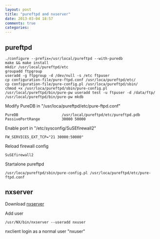 ```yaml
---
layout: post
title: "pureftpd and nxserver"
date: 2013-03-04 18:57
comments: true
categories: 
---
```


## pureftpd

	./configure --prefix=/usr/local/pureftpd --with-puredb 
	make && make install
	mkdir /usr/local/pureftpd/etc
	groupadd ftpgroup
	useradd -g ftpgroup -d /dev/null -s /etc ftpuser
	cp configuration-file/pure-ftpd.conf /usr/loca/pureftpd/etc/
	cp configuration-file/pure-config.pl /usr/loca/pureftpd/sbin/
	chmod +x /usr/loca/pureftpd/sbin/pure-config.pl
	/usr/local/pureftpd/bin/pure-pw useradd test -u ftpuser -d /data/ftp/
	/usr/local/pureftpd/bin/pure-pw mkdb

Modify PureDB in "/usr/loca/pureftpd/etc/pure-ftpd.conf"

	PureDB                    /usr/local/pureftpd/etc/pureftpd.pdb
	PassivePortRange          30000 50000

Enable port in "/etc/sysconfig/SuSEfirewall2"

    FW_SERVICES_EXT_TCP="21 30000:50000"

Reload firewall config

    SuSEfirewall2

Startalone pureftpd

	/usr/loca/pureftpd/sbin/pure-config.pl /usr/loca/pureftpd/etc/pure-ftpd.conf

## nxserver

Download [nxserver](http://www.nomachine.com/download.php)

Add user

	/usr/NX/bin/nxserver --useradd nxuser

nxclient login as a normal user "nxuser"
